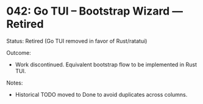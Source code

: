 # 042: Go TUI – Bootstrap Wizard — Retired

Status: Retired (Go TUI removed in favor of Rust/ratatui)

Outcome:
- Work discontinued. Equivalent bootstrap flow to be implemented in Rust TUI.

Notes:
- Historical TODO moved to Done to avoid duplicates across columns.
